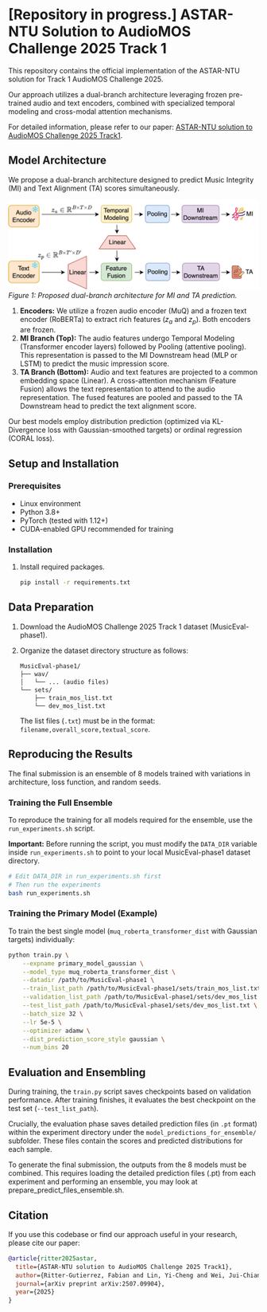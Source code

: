 # [Repository in progress.] ASTAR-NTU Solution to AudioMOS Challenge 2025 Track 1

This repository contains the official implementation of the ASTAR-NTU solution for Track 1 AudioMOS Challenge 2025.

Our approach utilizes a dual-branch architecture leveraging frozen pre-trained audio and text encoders, combined with specialized temporal modeling and cross-modal attention mechanisms.

For detailed information, please refer to our paper: [ASTAR-NTU solution to AudioMOS Challenge 2025 Track1](https://arxiv.org/pdf/2507.09904).

## Model Architecture

We propose a dual-branch architecture designed to predict Music Integrity (MI) and Text Alignment (TA) scores simultaneously.

![Proposed Architecture](figure/audiomos2025_t1_v2.drawio.png)
*Figure 1: Proposed dual-branch architecture for MI and TA prediction.*

1.  **Encoders:** We utilize a frozen audio encoder (MuQ) and a frozen text encoder (RoBERTa) to extract rich features ($z_a$ and $z_p$). Both encoders are frozen.
2.  **MI Branch (Top):** The audio features undergo Temporal Modeling (Transformer encoder layers) followed by Pooling (attentive pooling). This representation is passed to the MI Downstream head (MLP or LSTM) to predict the music impression score.
3.  **TA Branch (Bottom):** Audio and text features are projected to a common embedding space (Linear). A cross-attention mechanism (Feature Fusion) allows the text representation to attend to the audio representation. The fused features are pooled and passed to the TA Downstream head to predict the text alignment score.

Our best models employ distribution prediction (optimized via KL-Divergence loss with Gaussian-smoothed targets) or ordinal regression (CORAL loss).

## Setup and Installation

### Prerequisites

  * Linux environment
  * Python 3.8+
  * PyTorch (tested with 1.12+)
  * CUDA-enabled GPU recommended for training

### Installation

1.  Install required packages.

    ```bash
    pip install -r requirements.txt
    ```


## Data Preparation

1.  Download the AudioMOS Challenge 2025 Track 1 dataset (MusicEval-phase1).

2.  Organize the dataset directory structure as follows:

    ```
    MusicEval-phase1/
    ├── wav/
    │   └── ... (audio files)
    └── sets/
        ├── train_mos_list.txt
        └── dev_mos_list.txt
    ```

    The list files (`.txt`) must be in the format: `filename,overall_score,textual_score`.

## Reproducing the Results

The final submission is an ensemble of 8 models trained with variations in architecture, loss function, and random seeds.

### Training the Full Ensemble

To reproduce the training for all models required for the ensemble, use the `run_experiments.sh` script.

**Important:** Before running the script, you must modify the `DATA_DIR` variable inside `run_experiments.sh` to point to your local MusicEval-phase1 dataset directory.

```bash
# Edit DATA_DIR in run_experiments.sh first
# Then run the experiments
bash run_experiments.sh
```

### Training the Primary Model (Example)

To train the best single model (`muq_roberta_transformer_dist` with Gaussian targets) individually:

```bash
python train.py \
    --expname primary_model_gaussian \
    --model_type muq_roberta_transformer_dist \
    --datadir /path/to/MusicEval-phase1 \
    --train_list_path /path/to/MusicEval-phase1/sets/train_mos_list.txt \
    --validation_list_path /path/to/MusicEval-phase1/sets/dev_mos_list.txt \
    --test_list_path /path/to/MusicEval-phase1/sets/dev_mos_list.txt \
    --batch_size 32 \
    --lr 5e-5 \
    --optimizer adamw \
    --dist_prediction_score_style gaussian \
    --num_bins 20
```

## Evaluation and Ensembling

During training, the `train.py` script saves checkpoints based on validation performance. After training finishes, it evaluates the best checkpoint on the test set (`--test_list_path`).

Crucially, the evaluation phase saves detailed prediction files (in `.pt` format) within the experiment directory under the `model_predictions_for_ensemble/` subfolder. These files contain the scores and predicted distributions for each sample.

To generate the final submission, the outputs from the 8 models must be combined. This requires loading the detailed prediction files (.pt) from each experiment and performing an ensemble, you may look at prepare_predict_files_ensemble.sh.

## Citation

If you use this codebase or find our approach useful in your research, please cite our paper:

```bibtex
@article{ritter2025astar,
  title={ASTAR-NTU solution to AudioMOS Challenge 2025 Track1},
  author={Ritter-Gutierrez, Fabian and Lin, Yi-Cheng and Wei, Jui-Chiang and Wong, Jeremy HM and Chen, Nancy F and Lee, Hung-yi},
  journal={arXiv preprint arXiv:2507.09904},
  year={2025}
}
```